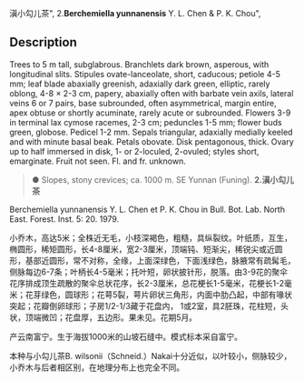 滇小勾儿茶",
2.**Berchemiella yunnanensis** Y. L. Chen & P. K. Chou",

## Description
Trees to 5 m tall, subglabrous. Branchlets dark brown, asperous, with longitudinal slits. Stipules ovate-lanceolate, short, caducous; petiole 4-5 mm; leaf blade abaxially greenish, adaxially dark green, elliptic, rarely oblong, 4-8 × 2-3 cm, papery, abaxially often with barbate vein axils, lateral veins 6 or 7 pairs, base subrounded, often asymmetrical, margin entire, apex obtuse or shortly acuminate, rarely acute or subrounded. Flowers 3-9 in terminal lax cymose racemes, 2-3 cm; peduncles 1-5 mm; flower buds green, globose. Pedicel 1-2 mm. Sepals triangular, adaxially medially keeled and with minute basal beak. Petals obovate. Disk pentagonous, thick. Ovary up to half immersed in disk, 1- or 2-loculed, 2-ovuled; styles short, emarginate. Fruit not seen. Fl. and fr. unknown.

> ●  Slopes, stony crevices; ca. 1000 m. SE Yunnan (Funing).
**2.滇小勾儿茶**

Berchemiella yunnanensis Y. L. Chen et P. K. Chou in Bull. Bot. Lab. North East. Forest. Inst. 5: 20. 1979.

小乔木，高达5米；全株近无毛，小枝深褐色，粗糙，具纵裂纹。叶纸质，互生，椭圆形，稀矩圆形，长4-8厘米，宽2-3厘米，顶端钝、短渐尖，稀锐尖或近圆形，基部近圆形，常不对称，全缘，上面深绿色，下面浅绿色，脉腋常有疏髯毛，侧脉每边6-7条；叶柄长4-5毫米；托叶短，卵状披针形，脱落。由3-9花的聚伞花序排成顶生疏散的聚伞总状花序，长2-3厘米，总花梗长1-5毫米，花梗长1-2毫米；花芽绿色，圆球形；花萼5裂，萼片卵状三角形，内面中肋凸起，中部有喙状突起；花瓣倒卵球形；子房1/2-1/3藏于花盘内， 1或2室，具2胚珠，花柱短，头状，顶端微凹；花盘厚，五边形。果未见。花期5月。

产云南富宁。生于海拔1000米的山坡石缝中。模式标本采自富宁。

本种与小勾儿茶B. wilsonii（Schneid.）Nakai十分近似，以叶较小，侧脉较少，小乔木与后者相区别，在地理分布上也完全不同。
